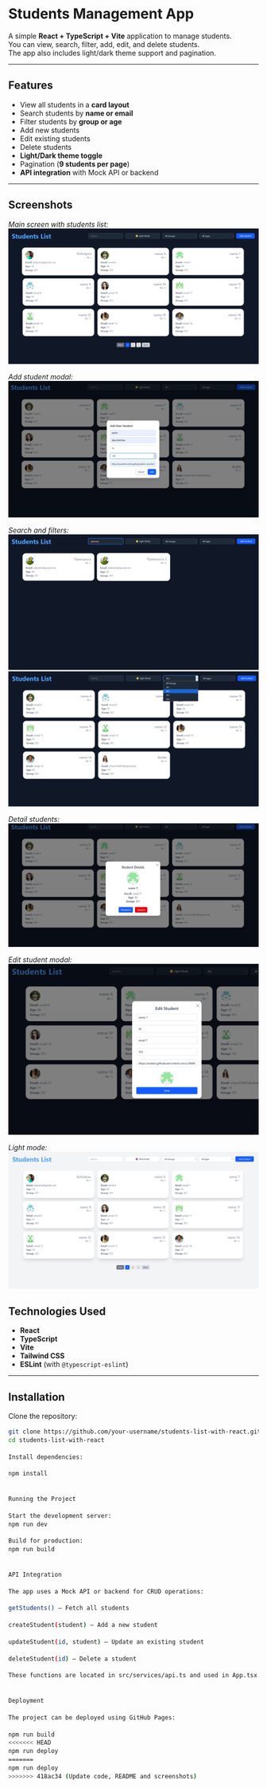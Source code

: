 # Students Management App

A simple **React + TypeScript + Vite** application to manage students.  
You can view, search, filter, add, edit, and delete students.  
The app also includes light/dark theme support and pagination.

---

## Features

- View all students in a **card layout**
- Search students by **name or email**
- Filter students by **group or age**
- Add new students
- Edit existing students
- Delete students
- **Light/Dark theme toggle**
- Pagination (**9 students per page**)
- **API integration** with Mock API or backend

---

## Screenshots

_Main screen with students list:_  
![Students List](/public/screenshots/student-list.png)

_Add student modal:_  
![Add Student](/public/screenshots/add-new-student.png)

_Search and filters:_  
![Search](/public/screenshots/search-student.png)
![Filter](/public/screenshots/filters-byGroup-Ages.png)

_Detail students:_  
![Students List](/public/screenshots/details-student-editAndDelete.png)

_Edit student modal:_  
![Edit Student](/public/screenshots/edit-student.png)

_Light mode:_  
![Light mode](/public/screenshots/light-mode.png)


## Technologies Used

- **React**  
- **TypeScript**  
- **Vite**  
- **Tailwind CSS**  
- **ESLint** (with `@typescript-eslint`)  

---

## Installation

Clone the repository:

```bash
git clone https://github.com/your-username/students-list-with-react.git
cd students-list-with-react

Install dependencies:

npm install


Running the Project

Start the development server:
npm run dev

Build for production:
npm run build


API Integration

The app uses a Mock API or backend for CRUD operations:

getStudents() – Fetch all students

createStudent(student) – Add a new student

updateStudent(id, student) – Update an existing student

deleteStudent(id) – Delete a student

These functions are located in src/services/api.ts and used in App.tsx.


Deployment

The project can be deployed using GitHub Pages:

npm run build
<<<<<<< HEAD
npm run deploy
=======
npm run deploy
>>>>>>> 418ac34 (Update code, README and screenshots)
